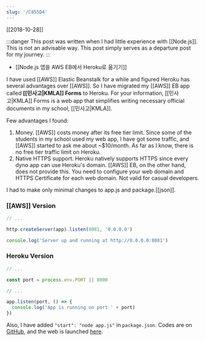```yaml
---
slug: '/C855D4'
---
```


[[2018-10-28]]

:::danger
This post was written when I had little experience with [[Node.js]]. This is not an advisable way. This post simply serves as a departure post for my journey.
:::

- [[Node.js 앱을 AWS EB에서 Heroku로 옮기기]]

I have used [[AWS]] Elastic Beanstalk for a while and figured Heroku has several advantages over [[AWS]]. So I have migrated my [[AWS]] EB app called **[[민사고|KMLA]] Forms** to Heroku. For your information, [[민사고|KMLA]] Forms is a web app that simplifies writing necessary official documents in my school, [[민사고|KMLA]].

Few advantages I found:

1. Money. [[AWS]] costs money after its free tier limit. Since some of the students in my school used my web app, I have got some traffic, and [[AWS]] started to ask me about ~$10/month. As far as I know, there is no free tier traffic limit on Heroku.
2. Native HTTPS support. Heroku natively supports HTTPS since every dyno app can use Heroku's domain. [[AWS]] EB, on the other hand, does not provide this. You need to configure your web domain and HTTPS Certificate for each web domain. Not valid for casual developers.

I had to make only minimal changes to app.js and package.[[json]].

### [[AWS]] Version

```js
// ...

http.createServer(app).listen(8081, '0.0.0.0')

console.log('Server up and running at http://0.0.0.0:8081')
```

### Heroku Version

```js
// ...

const port = process.env.PORT || 8000

// ...

app.listen(port, () => {
  console.log('App is running on port ' + port)
})
```

Also, I have added `"start": "node app.js"` in `package.json`. Codes are on [GitHub](https://github.com/anaclumos/KMLA.Forms/), and the web is launched [here](http://bit.ly/kmlaforms2).
